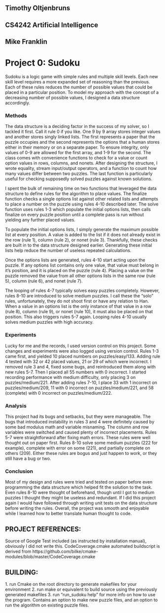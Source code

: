 <h2>Timothy Oltjenbruns</h2>
<h2>CS4242 Artificial Intelligence<h2>
<h2>Mike Franklin</h2>
<h1>Project 0: Sudoku</h1>

Sudoku is a logic game with simple rules and multiple skill levels. Each new skill level requires  a more expanded set of reasoning than the previous. Each of these rules reduces the number of possible values that could be placed in a particular position. To model my approach with the concept of a decreasing number of possible values, I designed a data structure accordingly. 

<h3>Methods</h3>

The data structure is a deciding factor in the success of my solver, so I tackled it first. Call it rule 0 if you like. One 9 by 9 array stores integer values and another stores singly linked lists. The first represents a paper that the puzzle occupies and the second represents the options that a human stores either in their memory or on a separate paper. To ensure integrity, only values of 0-9 are allowed for the first array, and 1-9 for the second. The class comes with convenience functions to check for a value or count option values in rows, columns, and nonets. After designing the structure, I wrote equality, stream input/output operators, and a function to count how many values differ between two puzzles. The last function is particularly useful for checking supposedly solved puzzles against known solutions.

I spent the bulk of remaining time on two functions that leveraged the data structure to define rules for the algorithm to place values. The finalize function checks a single options list against other related lists and attempts to place a number on the puzzle using rules 4-10 described later. The solve function uses rules 1-3 which populate the initial options lists, then calls finalize on every puzzle position until a complete pass is run without yielding any further placed values. 

To populate the initial options lists, I simply generate the maximum possible list at every position. A value is added to the list if it does not already exist in the row (rule 1), column (rule 2), or nonet (rule 3). Thankfully, these checks are built in to the data structure designed earlier. Generating these initial lists help reduce the number of useless repeated calculations. 

Once the options lists are generated, rules 4-10 start acting upon the puzzle. If any options list contains only one value, that value must belong in it’s position, and it is placed on the puzzle (rule 4). Placing a value on the puzzle removed the value from all other options lists in the same row (rule 5), column (rule 6), and nonet (rule 7). 

The looping of rules 4-7 typically solves easy puzzles completely. However, rules 8-10 are introduced to solve medium puzzles. I call these the “solo” rules, unfortunately, they do not shoot first or have any relation to Han. When a value in an options list is the only instance of that value in a row (rule 8), column (rule 9), or nonet (rule 10), it must also be placed on that position. This also triggers rules 5-7 again. Looping rules 4-10 usually solves medium puzzles with high accuracy.

<h3>Experiments</h3>

Lucky for me and the records, I used version control on this project. Some changes and experiments were also logged using version control. Rules 1-3 came first, and yielded 10 placed numbers on puzzles/easy/133. Adding rule 4 tested with 32 or 42 placed values, 21 or 29 of which were incorrect. I removed rule 3 and 4, fixed some bugs, and reintroduced them along with new rules 5-7. Then I placed all 55 numbers with 0 incorrect. I started recording performance with medium difficulty, only placing 3 on puzzles/medium/221. After adding rules 7-10, I place 33 with 1 incorrect on puzzles/medium/209, 11 with 0 incorrect on puzzles/medium/221, and 58 (complete) with 0 incorrect on puzzles/medium/222. 

<h3>Analysis</h3>

This project had its bugs and setbacks, but they were manageable. The bugs that introduced instability in rules 3 and 4 were definitely caused by some bad modulus math and variable misnaming. The column and row variables were switched and caused plenty of incorrect placements. Rules 5-7 were straightforward after fixing math errors. These rules were well thought out on paper first. Rules 8-10 solve some medium puzzles (222 for example), complete with error on some (221), and partially complete on others (209). Either these rules are bogus and just happen to work, or they still have a bug or two.

<h3>Conclusion</h3>

Most of my design and rules were tried and tested on paper before even programming the data structure which helped fit the solution to the task. Even rules 8-10 were thought of beforehand, though until I got to medium puzzles I thought they might be useless and redundant. If I did this project again I would have followed through writing unit tests on the data structure before writing the rules. Overall, the project was smooth and enjoyable while I learned how to better translate human thought to code.

<h2>PROJECT REFERENCES:</h2>
Source of Google Test included (as instructed by installation manual), obviously I did not write this.
CodeCoverage.cmake automated buildscript is derived from https://github.com/bilke/cmake-modules/blob/master/CodeCoverage.cmake

<h2>BUILDING:</h2>
1. run Cmake on the root directory to generate makefiles for your environment
2. run make or equivalent to build source using the previously generated makefiles
3. run “run_sudoku help”  for more info on how to use the program.
Contains an option to make new puzzle files, and an option to run the algorithm on existing puzzle files.
